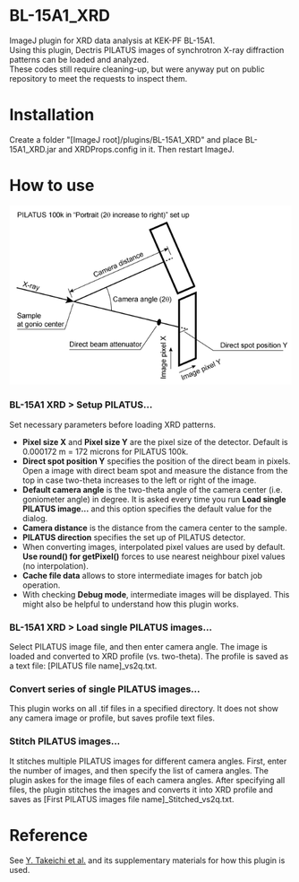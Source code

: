 # BL-15A1_XRD
ImageJ plugin for XRD data analysis at KEK-PF BL-15A1.  
Using this plugin, Dectris PILATUS images of synchrotron X-ray diffraction patterns can be loaded and analyzed.  
These codes still require cleaning-up, but were anyway put on public repository to meet the requests to inspect them. 

# Installation
Create a folder "[ImageJ root]/plugins/BL-15A1_XRD" and place BL-15A1_XRD.jar and XRDProps.config in it. Then restart ImageJ.

# How to use
![PILATUS 100k in gPortrait (2q increase to right)h set up](Drawing1.png)
### BL-15A1 XRD > Setup PILATUS...
Set necessary parameters before loading XRD patterns.
- **Pixel size X** and **Pixel size Y** are the pixel size of the detector. Default is 0.000172 m = 172 microns for PILATUS 100k.
- **Direct spot position Y** specifies the position of the direct beam in pixels. Open a image with direct beam spot and measure the distance from the top in case two-theta increases to the left or right of the image.
- **Default camera angle** is the two-theta angle of the camera center (i.e. goniometer angle) in degree. It is asked every time you run **Load single PILATUS image...** and this option specifies the default value for the dialog.
- **Camera distance** is the distance from the camera center to the sample.
- **PILATUS direction** specifies the set up of PILATUS detector.
- When converting images, interpolated pixel values are used by default. **Use round() for getPixel()** forces to use nearest neighbour pixel values (no interpolation).
- **Cache file data** allows to store intermediate images for batch job operation.
- With checking **Debug mode**, intermediate images will be displayed. This might also be helpful to understand how this plugin works.
### BL-15A1 XRD > Load single PILATUS images...
Select PILATUS image file, and then enter camera angle. The image is loaded and converted to XRD profile (vs. two-theta). The profile is saved as a text file: [PILATUS file name]_vs2q.txt.
### Convert series of single PILATUS images...
This plugin works on all .tif files in a specified directory. It does not show any camera image or profile, but saves profile text files.
### Stitch PILATUS images...
It stitches multiple PILATUS images for different camera angles. First, enter the number of images, and then specify the list of camera angles. The plugin askes for the image files of each camera angles. After specifying  all files, the plugin stitches the images and converts it into XRD profile and saves as [First PILATUS images file name]_Stitched_vs2q.txt.
# Reference
See [Y. Takeichi et al.](https://doi.org/10.2355/isijinternational.ISIJINT-2023-215 "Y. Takeichi et al., ISIJ Int. 63, 2017 (2023).") and its supplementary materials for how this plugin is used.
